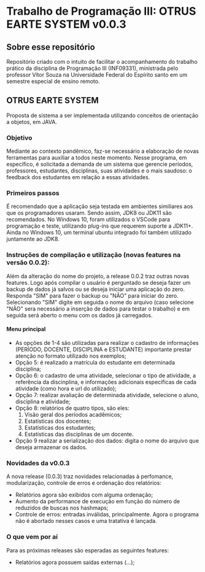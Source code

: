 
# Trabalho de Programação III: OTRUS EARTE SYSTEM v0.0.3


## Sobre esse repositório
Repositório criado com o intuito de facilitar o acompanhamento do trabalho prático da disciplina de Programação III (INF09331), ministrada pelo professor Vítor Souza na Universidade Federal do Espírito santo em um semestre especial de ensino remoto.

## OTRUS EARTE SYSTEM
Proposta de sistema a ser implementada utilizando conceitos de orientação a objetos, em JAVA. 

### Objetivo
Mediante ao contexto pandêmico, faz-se necessário a elaboração de novas ferramentas para auxiliar a todos neste momento. Nesse programa, em específico, é solicitada a demanda de um sistema que gerencie períodos, professores, estudantes, disciplinas, suas atividades e o mais saudoso: o feedback dos estudantes em relação a essas atividades. 

### Primeiros passos
É recomendado que a aplicação seja testada em ambientes similiares aos que os programadores usaram. Sendo assim, JDK8 ou JDK11 são recomendados. No Windows 10, foram utilizados o VSCode para programação e teste, utilizando plug-ins que requerem suporte a JDK11+. Ainda no Windows 10, um terminal ubuntu integrado foi também utilizado juntamente ao JDK8.

### Instruções de compilação e utilização (novas features na versão 0.0.2):
Além da alteração do nome do projeto, a release 0.0.2 traz outras novas features. Logo após compilar o usuário é perguntado se deseja fazer um backup de dados já salvos ou se deseja iniciar uma aplicação do zero. Responda "SIM" para fazer o backup ou "NÃO" para iniciar do zero. Selecionando "SIM" digite em seguida o nome do arquivo (caso selecione "NÃO" sera necessário a inserção de dados para testar o trabalho) e em seguida será aberto o menu com os dados já carregados.

#### Menu principal
- As opções de 1-4 são utilizadas para realizar o cadastro de informações (PERÍODO, DOCENTE, DISCIPLINA e ESTUDANTE) importante prestar atenção no formato utilizado nos exemplos; 
- Opção 5: é realizado a matrícula do estudante em determinada disciplina; 
- Opção 6: o cadastro de uma atividade, selecionar o tipo de atividade, a referência da discinplina, e informações adicionais específicas de cada atividade (como hora e url do utilizado);
- Opção 7: realizar avaliação de determinada atividade, selecione o aluno, disciplina e atividade;
- Opção 8: relatórios de quatro tipos, são eles: 
  1. Visão geral dos períodos acadêmicos;
  2. Estatísticas dos docentes;
  3. Estatísticas dos estudantes;
  4. Estatísticas das disciplinas de um docente.
- Opção 9 realizar a serialização dos dados: digita o nome do arquivo que deseja armazenar os dados.

### Novidades da v0.0.3
A nova release (0.0.3) traz novidades relacionadas à perfomance, modularização, controle de erros e ordenação dos relatórios:
- Relatórios agora são exibidos com alguma ordenação;
- Aumento da performance de execução em função do número de reduzidos de buscas nos hashmaps;
- Controle de erros: entradas inválidas, principalmente. Agora o programa não é abortado nesses casos e uma tratativa é lançada.

### O que vem por aí
Para as próximas releases são esperadas as seguintes features:
- Relatórios agora possuem saídas externas (...);
